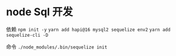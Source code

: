 # node Sql 开发

依赖
`npm init -y`
`yarn add hapi@16 mysql2 sequelize env2`
`yarn add sequelize-cli -D`

命令
`./node_modules/.bin/sequelize init`
